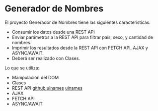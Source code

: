 # Generador de Nombres

El proyecto Generador de Nombres tiene las siguientes características.

* Consumir los datos desde una REST API
* Enviar parámetros a la REST API para filtrar país, sexo, y cantidad de nombres.
* Imprimir los resultados desde la REST API con FETCH API, AJAX y ASYNC/AWAIT.
* Deberá ser realizado con Clases.

Lo que se utiliza:

* Manipulación del DOM
* Clases
* REST API [github uinames](https://github.com/thm/uinames) [uinames](https://uinames.com/)
* AJAX
* FETCH API
* ASYNC/AWAIT